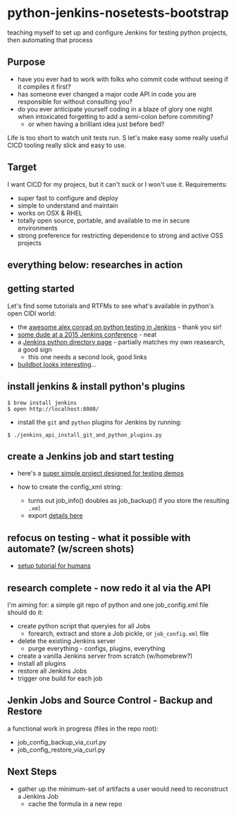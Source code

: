 # python-jenkins-nosetests-bootstrap
teaching myself to set up and configure Jenkins for testing python projects, then automating that process


Purpose
-------

* have you ever had to work with folks who commit code without seeing if it compiles it first?
* has someone ever changed a major code API in code you are responsible for without consulting you?
* do you ever anticipate yourself coding in a blaze of glory one night when intoxicated forgetting to add a semi-colon before commiting?
  * or when having a brilliant idea just before bed?

Life is too short to watch unit tests run. S let's make easy some really useful CICD tooling really slick and easy to use.


Target
------

I want CICD for my projecs, but it can't suck or I won't use it. Requirements:

* super fast to configure and deploy
* simple to understand and maintain
* works on OSX & RHEL
* totally open source, portable, and available to me in secure environments
* strong preference for restricting dependence to strong and active OSS projects





## everything below: researches in action





getting started
---------------

Let's find some tutorials and RTFMs to see what's available in python's
open CIDI world:

* the [awesome alex conrad on python testing in Jenkins](http://www.alexconrad.org/2011/10/jenkins-and-python.html?m=1) - thank you sir!
* [some dude at a 2015 Jenkins conference](https://www.cloudbees.com/jenkins/juc-2015/presentations/JUC-2015-Europe-Orchestrating-Your-Bhattacharya.pdf) - neat
* a [Jenkins python directory page](https://wiki.jenkins-ci.org/display/JENKINS/Python+Projects) - partially matches my own reasearch, a good sign
  * this one needs a second look, good links
* [buildbot looks interesting](http://docs.buildbot.net/current/tutorial/firstrun.html)...


install jenkins & install python's plugins
---------------------------------------------

```
$ brew install jenkins
$ open http://localhost:8080/
```

* install the `git` and `python` plugins for Jenkins by running:

```
$ ./jenkins_api_install_git_and_python_plugins.py
```

create a Jenkins job and start testing
---------------------------------------

* here's a [super simple project designed for testing demos](https://github.com/devinshields/testable_python_project)

* how to create the config_xml string:
  * turns out job_info() doubles as job_backup() if you store the resulting `.xml`
  * export [details here](https://www.sghill.net/how-do-i-backup-jenkins-jobs.html)


refocus on testing - what it possible with automate? (w/screen shots)
---------------------------------------------------------------

* [setup tutorial for humans](http://www.alexconrad.org/2011/10/jenkins-and-python.html?m=1)



research complete - now redo it al via the API
-------------------------------------------------------------------------------------

I'm aiming for: a simple git repo of python and one job_config.xml file should do it:

* create python script that queryies for all Jobs
  * forearch, extract and store a Job pickle, or `job_config.xml` file
* delete the existing Jenkins server
  * purge everything - configs, plugins, everything
* create a vanilla Jenkins server from scratch (w/homebrew?)
* install all plugins
* restore all Jenkins Jobs
* trigger one build for each job


Jenkin Jobs and Source Control - Backup and Restore
---------------------------------------------------

a functional work in progress (files in the repo root):

* job_config_backup_via_curl.py
* job_config_restore_via_curl.py


Next Steps
----------

* gather up the minimum-set of artifacts a user would need to reconstruct a Jenkins Job
  * cache the formula in a new repo

